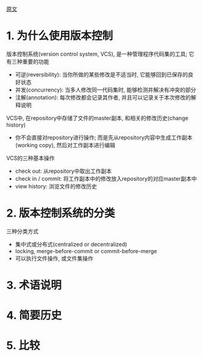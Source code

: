 [原文](http://www.catb.org/~esr/writings/version-control/version-control.html)

# 1. 为什么使用版本控制

版本控制系统(version control system, VCS), 是一种管理程序代码集的工具; 它有三种重要的功能

* 可逆(reversibility): 当你所做的某些修改是不适当时, 它能够回到已保存的良好状态
* 并发(concurrency): 当多人修改同一代码集时, 能够检测并解决有冲突的部分
* 注解(annotation): 每次修改都会记录其作者, 并且可以记录关于本次修改的解释说明

VCS中, 在repository中存储了文件的master副本, 和相关的修改历史(change history)

* 你不会直接对repository进行操作; 而是先从repository内容中生成工作副本(working copy), 然后对工作副本进行编辑

VCS的三种基本操作

* check out: 从repository中取出工作副本
* check in / commit: 将工作副本中的修改放入repository的对应master副本中
* view history: 浏览文件的修改历史

# 2. 版本控制系统的分类

三种分类方式

* 集中式或分布式(centralized or decentralized)
* locking, merge-before-commit or commit-before-merge
* 可以执行文件操作, 或文件集操作

# 3. 术语说明

# 4. 简要历史

# 5. 比较